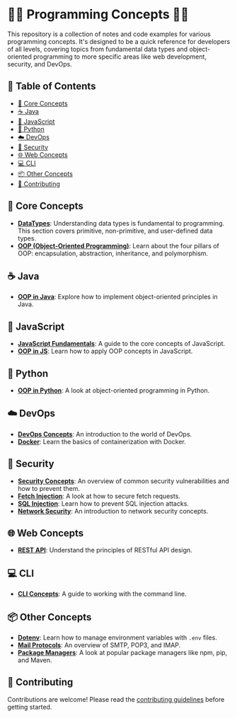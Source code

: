 # 🧑‍💻 Programming Concepts 👩‍💻

This repository is a collection of notes and code examples for various programming concepts. It's designed to be a quick reference for developers of all levels, covering topics from fundamental data types and object-oriented programming to more specific areas like web development, security, and DevOps.

## 📜 Table of Contents

- [🚀 Core Concepts](#-core-concepts)
- [☕ Java](#-java)
- [🤖 JavaScript](#-javascript)
- [🐍 Python](#-python)
- [☁️ DevOps](#️-devops)
- [🔐 Security](#-security)
- [🌐 Web Concepts](#-web-concepts)
- [💻 CLI](#-cli)
- [📦 Other Concepts](#-other-concepts)
- [🤝 Contributing](#-contributing)

## 🚀 Core Concepts

- **[DataTypes](./datatypes/datatypes.md)**: Understanding data types is fundamental to programming. This section covers primitive, non-primitive, and user-defined data types.
- **[OOP (Object-Oriented Programming)](./oops/oops.md)**: Learn about the four pillars of OOP: encapsulation, abstraction, inheritance, and polymorphism.

## ☕ Java

- **[OOP in Java](./java/oopsinjava.md)**: Explore how to implement object-oriented principles in Java.

## 🤖 JavaScript

- **[JavaScript Fundamentals](./js/js.md)**: A guide to the core concepts of JavaScript.
- **[OOP in JS](./js/oopsinjs.md)**: Learn how to apply OOP concepts in JavaScript.

## 🐍 Python

- **[OOP in Python](./py/oopsinpy.md)**: A look at object-oriented programming in Python.

## ☁️ DevOps

- **[DevOps Concepts](./DevOp/devop.md)**: An introduction to the world of DevOps.
- **[Docker](./DevOp/docker/docker.md)**: Learn the basics of containerization with Docker.

## 🔐 Security

- **[Security Concepts](./SECURITY.md)**: An overview of common security vulnerabilities and how to prevent them.
- **[Fetch Injection](./security/fetchAttack/fetchSecurity.js)**: A look at how to secure fetch requests.
- **[SQL Injection](./security/sqlAttack/sqlAttack.md)**: Learn how to prevent SQL injection attacks.
- **[Network Security](./security/network/network.md)**: An introduction to network security concepts.

## 🌐 Web Concepts

- **[REST API](./rest%20api/restapi.md)**: Understand the principles of RESTful API design.

## 💻 CLI

- **[CLI Concepts](./cli/cli.md)**: A guide to working with the command line.

## 📦 Other Concepts

- **[Dotenv](./Other%20Concepts/dotenv/dotenvconcepts.md)**: Learn how to manage environment variables with `.env` files.
- **[Mail Protocols](./Other%20Concepts/mail/mail.md)**: An overview of SMTP, POP3, and IMAP.
- **[Package Managers](./Other%20Concepts/package%20managers/packageManager.md)**: A look at popular package managers like npm, pip, and Maven.

## 🤝 Contributing

Contributions are welcome! Please read the [contributing guidelines](./.github/github.md) before getting started.
